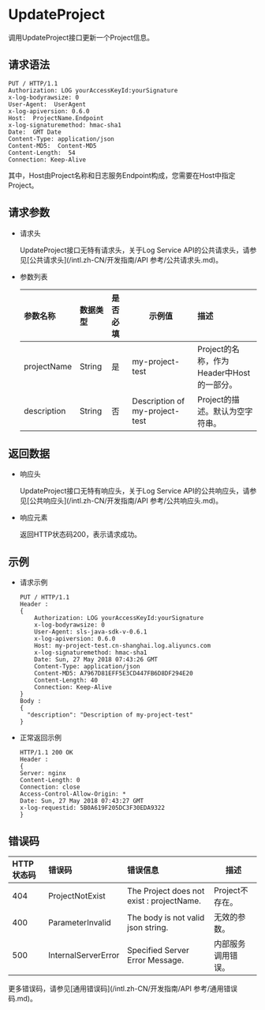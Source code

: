 # UpdateProject

调用UpdateProject接口更新一个Project信息。

## 请求语法

```
PUT / HTTP/1.1 
Authorization: LOG yourAccessKeyId:yourSignature
x-log-bodyrawsize: 0 
User-Agent:  UserAgent
x-log-apiversion: 0.6.0 
Host:  ProjectName.Endpoint
x-log-signaturemethod: hmac-sha1 
Date:  GMT Date
Content-Type: application/json 
Content-MD5:  Content-MD5
Content-Length:  54
Connection: Keep-Alive
```

其中，Host由Project名称和日志服务Endpoint构成，您需要在Host中指定Project。

## 请求参数

-   请求头

    UpdateProject接口无特有请求头，关于Log Service API的公共请求头，请参见[公共请求头](/intl.zh-CN/开发指南/API 参考/公共请求头.md)。

-   参数列表

    |参数名称|数据类型|是否必填|示例值|描述|
    |:---|:---|:---|---|:-|
    |projectName|String|是|my-project-test|Project的名称，作为Header中Host的一部分。|
    |description|String|否|Description of my-project-test|Project的描述。默认为空字符串。|


## 返回数据

-   响应头

    UpdateProject接口无特有响应头，关于Log Service API的公共响应头，请参见[公共响应头](/intl.zh-CN/开发指南/API 参考/公共响应头.md)。

-   响应元素

    返回HTTP状态码200，表示请求成功。


## 示例

-   请求示例

    ```
    PUT / HTTP/1.1 
    Header :
    {
        Authorization: LOG yourAccessKeyId:yourSignature
        x-log-bodyrawsize: 0 
        User-Agent: sls-java-sdk-v-0.6.1 
        x-log-apiversion: 0.6.0 
        Host: my-project-test.cn-shanghai.log.aliyuncs.com 
        x-log-signaturemethod: hmac-sha1 
        Date: Sun, 27 May 2018 07:43:26 GMT 
        Content-Type: application/json 
        Content-MD5: A7967D81EFF5E3CD447FB6D8DF294E20 
        Content-Length: 40 
        Connection: Keep-Alive 
    }
    Body :    
    { 
      "description": "Description of my-project-test" 
    }
    ```

-   正常返回示例

    ```
    HTTP/1.1 200 OK
    Header :
    {
    Server: nginx 
    Content-Length: 0 
    Connection: close 
    Access-Control-Allow-Origin: * 
    Date: Sun, 27 May 2018 07:43:27 GMT 
    x-log-requestid: 5B0A619F205DC3F30EDA9322
    }
    ```


## 错误码

|HTTP状态码|错误码|错误信息|描述|
|:------|:--|:---|--|
|404|ProjectNotExist|The Project does not exist : projectName.|Project不存在。|
|400|ParameterInvalid|The body is not valid json string.|无效的参数。|
|500|InternalServerError|Specified Server Error Message.|内部服务调用错误。|

更多错误码，请参见[通用错误码](/intl.zh-CN/开发指南/API 参考/通用错误码.md)。

